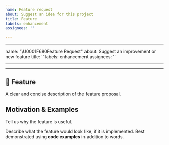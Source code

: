 ```yaml
---
name: Feature request
about: Suggest an idea for this project
title: Feature
labels: enhancement
assignees: ''

---
```


---
name: "\U0001F680Feature Request"
about: Suggest an improvement or new feature
title: ''
labels: enhancement
assignees: ''

---

---

## 🚀 Feature
A clear and concise description of the feature proposal.

## Motivation & Examples

Tell us why the feature is useful.

Describe what the feature would look like, if it is implemented.
Best demonstrated using **code examples** in addition to words.
